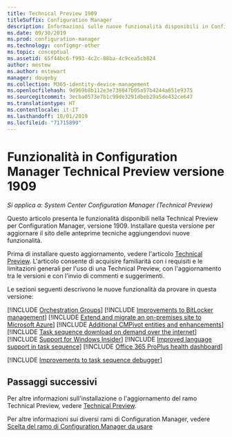 ```yaml
---
title: Technical Preview 1909
titleSuffix: Configuration Manager
description: Informazioni sulle nuove funzionalità disponibili in Configuration Manager Technical Preview versione 1909.
ms.date: 09/30/2019
ms.prod: configuration-manager
ms.technology: configmgr-other
ms.topic: conceptual
ms.assetid: 65f44bc6-f993-4c2c-88ba-4c9cea5cb824
author: mestew
ms.author: mstewart
manager: dougeby
ms.collection: M365-identity-device-management
ms.openlocfilehash: 9d969b8b112e3e738047b05a57b4244a651e9375
ms.sourcegitcommit: 3ecba0573e7b1c99de3291dbeb29a5de432ce647
ms.translationtype: HT
ms.contentlocale: it-IT
ms.lasthandoff: 10/01/2019
ms.locfileid: "71715899"
---
```

# <a name="features-in-configuration-manager-technical-preview-version-1909"></a>Funzionalità in Configuration Manager Technical Preview versione 1909

*Si applica a: System Center Configuration Manager (Technical Preview)*

Questo articolo presenta le funzionalità disponibili nella Technical Preview per Configuration Manager, versione 1909. Installare questa versione per aggiornare il sito delle anteprime tecniche aggiungendovi nuove funzionalità.

Prima di installare questo aggiornamento, vedere l'articolo [Technical Preview](/sccm/core/get-started/technical-preview). L'articolo consente di acquisire familiarità con i requisiti e le limitazioni generali per l'uso di una Technical Preview, con l'aggiornamento tra le versioni e con l'invio di commenti e suggerimenti.

Le sezioni seguenti descrivono le nuove funzionalità da provare in questa versione:

<!-- [!INCLUDE [Example feature name](includes/1903/1234567.md)] -->

[!INCLUDE [Orchestration Groups](includes/1909/3098816.md)]
[!INCLUDE [Improvements to BitLocker management](includes/1909/3601034.md)]
[!INCLUDE [Extend and migrate an on-premises site to Microsoft Azure](includes/1909/3556022.md)]
[!INCLUDE [Additional CMPivot entities and enhancements](includes/1909/5410930.md)]
[!INCLUDE [Task sequence download on demand over the internet](includes/1909/3601238.md)]
[!INCLUDE [Support for Windows Insider](includes/1909/3556023.md)]
[!INCLUDE [Improved language support in task sequence](includes/1909/5411057.md)]
[!INCLUDE [Office 365 ProPlus health dashboard](includes/1909/4488301.md)]

[!INCLUDE [Improvements to task sequence debugger](includes/1909/5012536.md)]
<!-- 5012536, 5012509 -->

<!-- ## Known issues -->

<!-- [!INCLUDE [Client health dashboard](includes/1903/known-issue-health.md)] -->

## <a name="next-steps"></a>Passaggi successivi

Per altre informazioni sull'installazione o l'aggiornamento del ramo Technical Preview, vedere [Technical Preview](/sccm/core/get-started/technical-preview).

Per altre informazioni sui diversi rami di Configuration Manager, vedere [Scelta del ramo di Configuration Manager da usare](/sccm/core/understand/which-branch-should-i-use)
